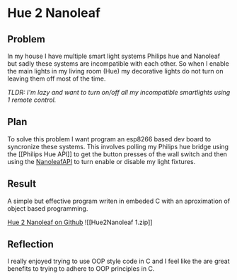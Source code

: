 # Hue 2 Nanoleaf

## Problem
In my house I have multiple smart light systems Philips hue and Nanoleaf but sadly these systems are incompatible with each other. So when I enable the main lights in my living room (Hue) my decorative lights do not turn on leaving them off most of the time.

*TLDR: I'm lazy and want to turn on/off all my incompatible smartlights using 1 remote control.*

## Plan
To solve this problem I want program an esp8266 based dev board to syncronize these systems. This involves polling my Philips hue bridge using the [[Philips Hue API]] to get the button presses of the wall switch and then using the [NanoleafAPI](https://documenter.getpostman.com/view/1559645/RW1gEcCH) to turn enable or disable my light fixtures.


## Result
A simple but effective program writen in embeded C with an aproximation of object based programming.

[Hue 2 Nanoleaf on Github](https://github.com/BrainCoder/Hue2Nanoleaf)
![[Hue2Nanoleaf 1.zip]]

## Reflection
I really enjoyed trying to use OOP style code in C and I feel like the are great benefits to trying to adhere to OOP principles in C.

